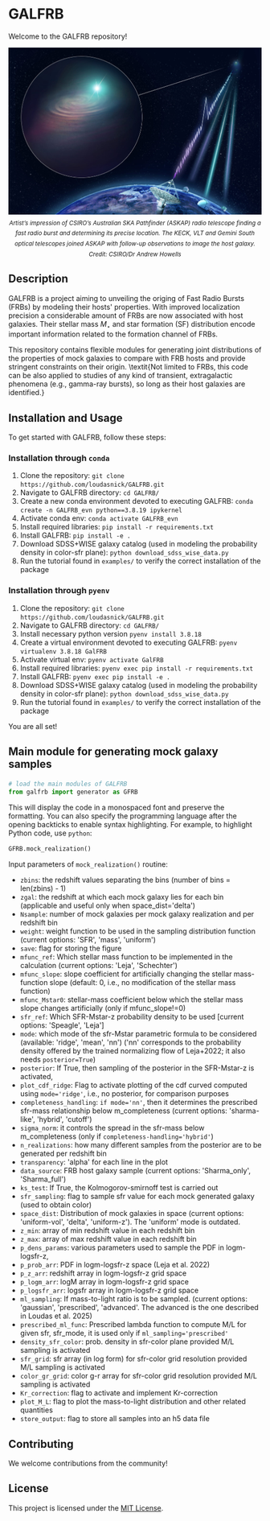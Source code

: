 # GALFRB

Welcome to the GALFRB repository!

<p align="center">
  <img src="FRB_sketch.jpg" alt="Description" width="1000">
  <br>
  <sub><em>Artist’s impression of CSIRO’s Australian SKA Pathfinder (ASKAP) radio telescope finding a fast radio burst and determining its precise location. The KECK, VLT and Gemini South optical telescopes joined ASKAP with follow-up observations to image the host galaxy. Credit: CSIRO/Dr Andrew Howells</em></sub>
</p>


## Description

GALFRB is a project aiming to unveiling the origing of Fast Radio Bursts (FRBs) by modeling their hosts' properties. With improved localization precision a considerable amount of FRBs are now associated with host galaxies. Their stellar mass $M_\star$ and star formation (SF) distribution encode important information related to the formation channel of FRBs.

This repository contains flexible modules for generating joint distributions of the properties of mock galaxies to compare with FRB hosts and provide stringent constraints on their origin. \textit{Not limited to FRBs, this code can be also applied to studies of any kind of transient, extragalactic phenomena (e.g., gamma-ray bursts), so long as their host galaxies are identified.}

## Installation and Usage

To get started with GALFRB, follow these steps:

### Installation through `conda`

1. Clone the repository: `git clone https://github.com/loudasnick/GALFRB.git`
2. Navigate to GALFRB directory: `cd GALFRB/`
3. Create a new conda environment devoted to executing GALFRB: `conda create -n GALFRB_evn python==3.8.19 ipykernel`
4. Activate conda env: `conda activate GALFRB_evn` <!-- 2. Install the required dependencies: `pip install -r requirements.txt` -->
5. Install required libraries: `pip install -r requirements.txt`
6. Install GALFRB: `pip install -e .`
7. Download SDSS+WISE galaxy catalog (used in modeling the probability density in color-sfr plane): `python download_sdss_wise_data.py`
8. Run the tutorial found in `examples/` to verify the correct installation of the package


### Installation through `pyenv`

1. Clone the repository: `git clone https://github.com/loudasnick/GALFRB.git`
2. Navigate to GALFRB directory: `cd GALFRB/`
3. Install necessary python version `pyenv install 3.8.18`
4. Create a virtual environment devoted to executing GALFRB: `pyenv virtualenv 3.8.18 GalFRB`
5. Activate virtual env: `pyenv activate GalFRB`
6. Install required libraries: `pyenv exec pip install -r requirements.txt`
7. Install GALFRB: `pyenv exec pip install -e .`
8. Download SDSS+WISE galaxy catalog (used in modeling the probability density in color-sfr plane): `python download_sdss_wise_data.py`
9. Run the tutorial found in `examples/` to verify the correct installation of the package


You are all set!

## Main module for generating mock galaxy samples


```python
# load the main modules of GALFRB
from galfrb import generator as GFRB
```

This will display the code in a monospaced font and preserve the formatting. You can also specify the programming language after the opening backticks to enable syntax highlighting. For example, to highlight Python code, use ```python```:

```python
GFRB.mock_realization()
```

Input parameters of `mock_realization()` routine:

- `zbins`: the redshift values separating the bins (number of bins = len(zbins) - 1)
- `zgal`: the redshift at which each mock galaxy lies for each bin (applicable and useful only when space_dist='delta')
- `Nsample`: number of mock galaxies per mock galaxy realization and per redshift bin
- `weight`: weight function to be used in the sampling distribution function (current options: 'SFR', 'mass', 'uniform')
- `save`: flag for storing the figure
- `mfunc_ref`: Which stellar mass function to be implemented in the calculation (current options: 'Leja', 'Schechter')
- `mfunc_slope`: slope coefficient for artificially changing the stellar mass-function slope (default: 0, i.e., no modification of the stellar mass function)
- `mfunc_Mstar0`: stellar-mass coefficient below which the stellar mass slope changes artificially (only if mfunc_slope!=0)
- `sfr_ref`: Which SFR-Mstar-z probability density to be used [current options: 'Speagle', 'Leja']
- `mode`: which mode of the sfr-Mstar parametric formula to be considered (available: 'ridge', 'mean', 'nn') ('nn' corresponds to the probability density offered by the trained normalizing flow of Leja+2022; it also needs `posterior=True`)
- `posterior`: If True, then sampling of the posterior in the SFR-Mstar-z is activated,
- `plot_cdf_ridge`: Flag to activate plotting of the cdf curved computed using `mode='ridge'`, i.e., no posterior, for comparison purposes 
- `completeness_handling`: `if mode='nn'`, then it determines the prescribed sfr-mass relationship below m_completeness (current options: 'sharma-like', 'hybrid', 'cutoff')
- `sigma_norm`: it controls the spread in the sfr-mass below m_completeness (only if `completeness-handling='hybrid'`)
- `n_realizations`: how many different samples from the posterior are to be generated per redshift bin
- `transparency`: 'alpha' for each line in the plot
- `data_source`: FRB host galaxy sample (current options: 'Sharma_only', 'Sharma_full')
- `ks_test`: If True, the Kolmogorov-smirnoff test is carried out
- `sfr_sampling`: flag to sample sfr value for each mock generated galaxy (used to obtain color)
- `space_dist`: Distribution of mock galaxies in space (current options: 'uniform-vol', 'delta', 'uniform-z'). The 'uniform' mode is outdated.
- `z_min`: array of min redshift value in each redshift bin
- `z_max`: array of max redshift value in each redshift bin
- `p_dens_params`: various parameters used to sample the PDF in logm-logsfr-z,
- `p_prob_arr`: PDF in logm-logsfr-z space (Leja et al. 2022) 
- `p_z_arr`: redshift array in logm-logsfr-z grid space 
- `p_logm_arr`: logM array in logm-logsfr-z grid space 
- `p_logsfr_arr`: logsfr array in logm-logsfr-z grid space 
- `ml_sampling`: If mass-to-light ratio is to be sampled. (current options: 'gaussian', 'prescribed', 'advanced'. The advanced is the one described in Loudas et al. 2025)
- `prescribed_ml_func`: Prescribed lambda function to compute M/L for given sfr, sfr_mode, it is used only if `ml_sampling='prescribed'`
- `density_sfr_color`: prob. density in sfr-color plane provided M/L sampling is activated
- `sfr_grid`: sfr array (in log form) for sfr-color grid resolution provided M/L sampling is activated
- `color_gr_grid`: color g-r array for sfr-color grid resolution provided M/L sampling is activated
- `Kr_correction`: flag to activate and implement Kr-correction
- `plot_M_L`: flag to plot the mass-to-light distribution and other related quantities
- `store_output`: flag to store all samples into an h5 data file



## Contributing

We welcome contributions from the community! 

## License

This project is licensed under the [MIT License](LICENSE).
